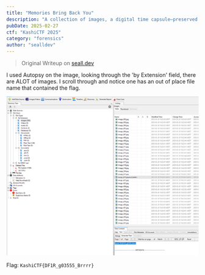 ```yaml
---
title: "Memories Bring Back You"
description: "A collection of images, a digital time capsule—preserved in this file. But is every picture really just a picture? A photographer once said, \"Every image tells a story, but some stories are meant to stay hidden.\" Maybe it’s time to inspect the unseen and find what’s been left behind."
pubDate: 2025-02-27
ctf: "KashiCTF 2025"
category: "forensics"
author: "sealldev"
---
```


> Original Writeup on [seall.dev](https://seall.dev/posts/kashictf2025#memories-bring-back-you)

I used Autopsy on the image, looking through the 'by Extension' field, there are ALOT of images. I scroll through and notice one has an out of place file name that contained the flag.

![memoriessolve.png](images/25-kashi/memoriessolve.png)

Flag: `KashiCTF{DF1R_g03555_Brrrr}`